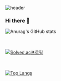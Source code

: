 

![header](https://capsule-render.vercel.app/api?type=soft&color=auto&height=300&section=header&text=SeongHyeon's%20GitHub&animation=fadeIn&fontSize=70)

### Hi there 👋

![Anurag's GitHub stats](https://github-readme-stats.vercel.app/api?username=SeongHyeon0409&theme=default&show_icons=true)

<br><br>
  [![Solved.ac프로필](http://mazassumnida.wtf/api/v2/generate_badge?boj=t139754)](https://solved.ac/profile/t139754)

<br><br>
[![Top Langs](https://github-readme-stats.vercel.app/api/top-langs/?username=SeongHyeon0409&langs_count=8)](https://github.com/SeongHyeon0409/github-readme-stats)
